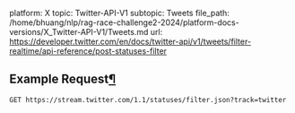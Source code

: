 platform: X
topic: Twitter-API-V1
subtopic: Tweets
file_path: /home/bhuang/nlp/rag-race-challenge2-2024/platform-docs-versions/X_Twitter-API-V1/Tweets.md
url: https://developer.twitter.com/en/docs/twitter-api/v1/tweets/filter-realtime/api-reference/post-statuses-filter

## Example Request[¶](#example-request "Permalink to this headline")

`GET https://stream.twitter.com/1.1/statuses/filter.json?track=twitter`